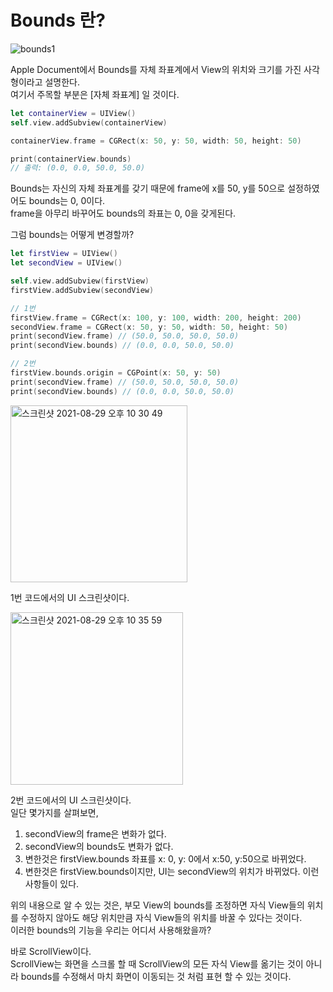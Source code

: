 # Bounds 란?

![bounds1](https://user-images.githubusercontent.com/55477102/131249544-efcd1c78-3154-4389-a984-9ae86865ad7e.png)  

Apple Document에서 Bounds를 자체 좌표계에서 View의 위치와 크기를 가진 사각형이라고 설명한다.  
여기서 주목할 부분은 [자체 좌표계] 일 것이다.  

```Swift
let containerView = UIView()
self.view.addSubview(containerView)

containerView.frame = CGRect(x: 50, y: 50, width: 50, height: 50)

print(containerView.bounds)
// 출력: (0.0, 0.0, 50.0, 50.0)
```
Bounds는 자신의 자체 좌표계를 갖기 때문에 frame에 x를 50, y를 50으로 설정하였어도 bounds는 0, 0이다.  
frame을 아무리 바꾸어도 bounds의 좌표는 0, 0을 갖게된다.  

그럼 bounds는 어떻게 변경할까?  

```Swift
let firstView = UIView()
let secondView = UIView()

self.view.addSubview(firstView)
firstView.addSubview(secondView)

// 1번
firstView.frame = CGRect(x: 100, y: 100, width: 200, height: 200)
secondView.frame = CGRect(x: 50, y: 50, width: 50, height: 50)
print(secondView.frame) // (50.0, 50.0, 50.0, 50.0)
print(secondView.bounds) // (0.0, 0.0, 50.0, 50.0)

// 2번
firstView.bounds.origin = CGPoint(x: 50, y: 50)
print(secondView.frame) // (50.0, 50.0, 50.0, 50.0)
print(secondView.bounds) // (0.0, 0.0, 50.0, 50.0)
```

<img width="283" alt="스크린샷 2021-08-29 오후 10 30 49" src="https://user-images.githubusercontent.com/55477102/131252223-9d4a4b23-35da-44a5-b5ff-e360f36abbfb.png">  

1번 코드에서의 UI 스크린샷이다.  

<img width="276" alt="스크린샷 2021-08-29 오후 10 35 59" src="https://user-images.githubusercontent.com/55477102/131252702-6b31e15c-827b-470f-8284-025c732e6285.png">  

2번 코드에서의 UI 스크린샷이다.  
일단 몇가지를 살펴보면, 
1. secondView의 frame은 변화가 없다.
2. secondView의 bounds도 변화가 없다.
3. 변한것은 firstView.bounds 좌표를 x: 0, y: 0에서 x:50, y:50으로 바뀌었다.
4. 변한것은 firstView.bounds이지만, UI는 secondView의 위치가 바뀌었다. 
이런 사항들이 있다.  

위의 내용으로 알 수 있는 것은, 부모 View의 bounds를 조정하면 자식 View들의 위치를 수정하지 않아도 해당 위치만큼 자식 View들의 위치를 바꿀 수 있다는 것이다.  
이러한 bounds의 기능을 우리는 어디서 사용해왔을까?  

바로 ScrollView이다.  
ScrollView는 화면을 스크롤 할 때 ScrollView의 모든 자식 View를 옮기는 것이 아니라 bounds를 수정해서 마치 화면이 이동되는 것 처럼 표현 할 수 있는 것이다.  
